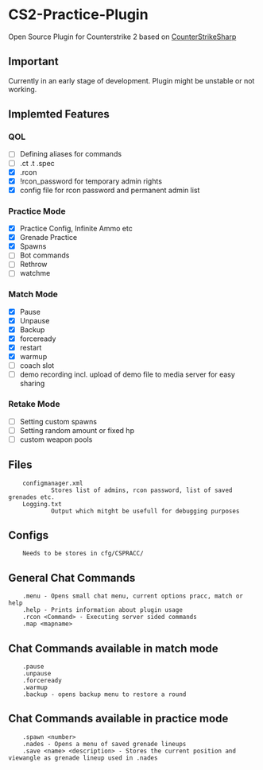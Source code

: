 # CS2-Practice-Plugin
Open Source Plugin for Counterstrike 2 based on [CounterStrikeSharp](https://github.com/roflmuffin/CounterStrikeSharp)

## Important
Currently in an early stage of development.
Plugin might be unstable or not working.

## Implemted Features
### QOL
- [ ] Defining aliases for commands
- [ ] .ct .t .spec
- [x] .rcon
- [x] !rcon_password for temporary admin rights
- [x] config file for rcon password and permanent admin list      
### Practice Mode
- [x] Practice Config, Infinite Ammo etc             
- [x] Grenade Practice
- [x] Spawns
- [ ] Bot commands
- [ ] Rethrow
- [ ] watchme
### Match Mode
- [x] Pause
- [x] Unpause
- [x] Backup
- [x] forceready
- [x] restart
- [x] warmup 
- [ ] coach slot
- [ ] demo recording incl. upload of demo file to media server for easy sharing
### Retake Mode
- [ ] Setting custom spawns
- [ ] Setting random amount or fixed hp
- [ ] custom weapon pools
## Files
        configmanager.xml
                Stores list of admins, rcon password, list of saved grenades etc.
        Logging.txt
                Output which mitght be usefull for debugging purposes
## Configs
        Needs to be stores in cfg/CSPRACC/
## General Chat Commands
        .menu - Opens small chat menu, current options pracc, match or help
        .help - Prints information about plugin usage
        .rcon <Command> - Executing server sided commands 
        .map <mapname>

## Chat Commands available in match mode       
        .pause 
        .unpause 
        .forceready
        .warmup
        .backup - opens backup menu to restore a round
        
## Chat Commands available in practice mode
        .spawn <number> 
        .nades - Opens a menu of saved grenade lineups
        .save <name> <description> - Stores the current position and viewangle as grenade lineup used in .nades

